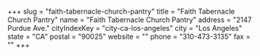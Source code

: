+++
slug = "faith-tabernacle-church-pantry"
title = "Faith Tabernacle Church Pantry"
name = "Faith Tabernacle Church Pantry"
address = "2147 Purdue Ave."
cityIndexKey = "city-ca-los-angeles"
city = "Los Angeles"
state = "CA"
postal = "90025"
website = ""
phone = "310-473-3135"
fax = ""
+++
